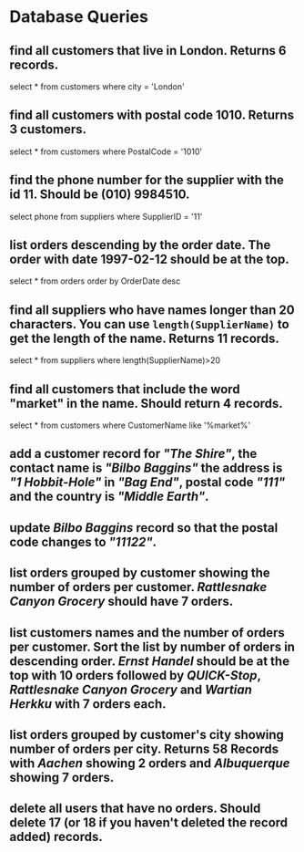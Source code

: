 # Database Queries

## find all customers that live in London. Returns 6 records.
select * from customers where city = 'London'

## find all customers with postal code 1010. Returns 3 customers.
select * from customers where PostalCode = '1010'

## find the phone number for the supplier with the id 11. Should be (010) 9984510.
select phone from suppliers where SupplierID = '11'

## list orders descending by the order date. The order with date 1997-02-12 should be at the top.
select * from orders order by OrderDate desc

## find all suppliers who have names longer than 20 characters. You can use `length(SupplierName)` to get the length of the name. Returns 11 records.
select * from suppliers where length(SupplierName)>20

## find all customers that include the word "market" in the name. Should return 4 records.
select * from customers where CustomerName like '%market%'

## add a customer record for _"The Shire"_, the contact name is _"Bilbo Baggins"_ the address is _"1 Hobbit-Hole"_ in _"Bag End"_, postal code _"111"_ and the country is _"Middle Earth"_.

## update _Bilbo Baggins_ record so that the postal code changes to _"11122"_.

## list orders grouped by customer showing the number of orders per customer. _Rattlesnake Canyon Grocery_ should have 7 orders.

## list customers names and the number of orders per customer. Sort the list by number of orders in descending order. _Ernst Handel_ should be at the top with 10 orders followed by _QUICK-Stop_, _Rattlesnake Canyon Grocery_ and _Wartian Herkku_ with 7 orders each.

## list orders grouped by customer's city showing number of orders per city. Returns 58 Records with _Aachen_ showing 2 orders and _Albuquerque_ showing 7 orders.

## delete all users that have no orders. Should delete 17 (or 18 if you haven't deleted the record added) records.
